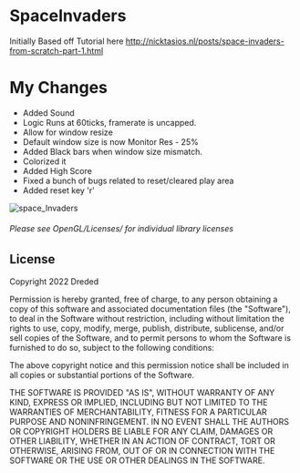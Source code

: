 # SpaceInvaders
Initially Based off Tutorial here
http://nicktasios.nl/posts/space-invaders-from-scratch-part-1.html

# My Changes
- Added Sound
- Logic Runs at 60ticks, framerate is uncapped.
- Allow for window resize
- Default window size is now Monitor Res - 25%
- Added Black bars when window size mismatch.
- Colorized it
- Added High Score
- Fixed a bunch of bugs related to reset/cleared play area
- Added reset key 'r'

![space_Invaders](https://user-images.githubusercontent.com/3213678/152096523-bfbe6ca2-2829-47a9-b542-ae3918503e69.png)

###### Please see OpenGL/Licenses/ for individual library licenses

## License
Copyright 2022 Dreded

Permission is hereby granted, free of charge, to any person obtaining a copy of this software and associated documentation files (the "Software"), to deal in the Software without restriction, including without limitation the rights to use, copy, modify, merge, publish, distribute, sublicense, and/or sell copies of the Software, and to permit persons to whom the Software is furnished to do so, subject to the following conditions:

The above copyright notice and this permission notice shall be included in all copies or substantial portions of the Software.

THE SOFTWARE IS PROVIDED "AS IS", WITHOUT WARRANTY OF ANY KIND, EXPRESS OR IMPLIED, INCLUDING BUT NOT LIMITED TO THE WARRANTIES OF MERCHANTABILITY, FITNESS FOR A PARTICULAR PURPOSE AND NONINFRINGEMENT. IN NO EVENT SHALL THE AUTHORS OR COPYRIGHT HOLDERS BE LIABLE FOR ANY CLAIM, DAMAGES OR OTHER LIABILITY, WHETHER IN AN ACTION OF CONTRACT, TORT OR OTHERWISE, ARISING FROM, OUT OF OR IN CONNECTION WITH THE SOFTWARE OR THE USE OR OTHER DEALINGS IN THE SOFTWARE.
